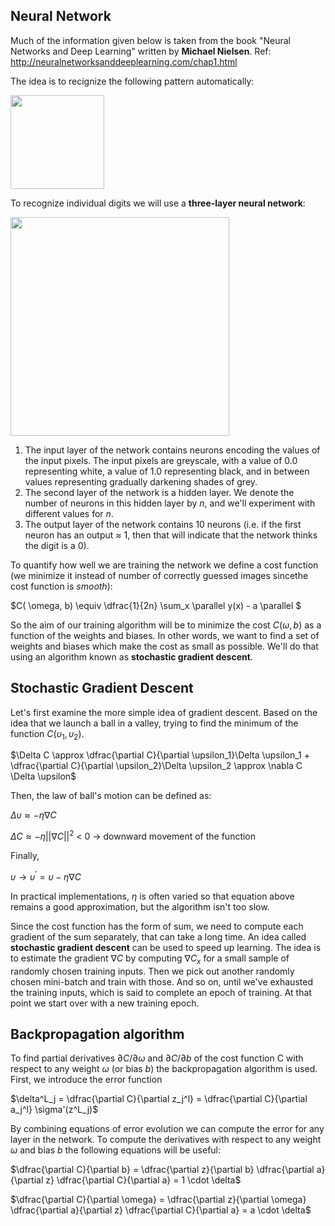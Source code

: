 ## Neural Network

Much of the information given below is taken from the book "Neural Networks and Deep Learning" written by **Michael Nielsen**. Ref: http://neuralnetworksanddeeplearning.com/chap1.html

The idea is to recignize the following pattern automatically: 

<img src="https://github.com/victoriazinkovich/ML-Exercises/assets/78615928/edf1bceb-3ec3-4442-b8ba-f0932983eb63" width="150" />

$\text{}$

To recognize individual digits we will use a **three-layer neural network**:

<img src="https://github.com/victoriazinkovich/ML-Exercises/assets/78615928/842f5b9a-e726-4643-b474-c13eb8f8a7ea" width="350" />

1. The input layer of the network contains neurons encoding the values of the input pixels. The input pixels are greyscale, with a value of 0.0 representing white, a value of 1.0 representing black, and in between values representing gradually darkening shades of grey.
2. The second layer of the network is a hidden layer. We denote the number of neurons in this hidden layer by $n$, and we'll experiment with different values for $n$.
3. The output layer of the network contains 10 neurons (i.e. if the first neuron has an output $\approx$ 1, then that will indicate that the network thinks the digit is a 0).

$\text{}$

To quantify how well we are training the network we define a cost function (we minimize it instead of number of correctly guessed images sincethe cost function is *smooth*):

$C( \omega, b)  \equiv \dfrac{1}{2n} \sum_x \parallel y(x) - a \parallel $

So the aim of our training algorithm will be to minimize the cost $C(\omega,b)$ as a function of the weights and biases. In other words, we want to find a set of weights and biases which make the cost as small as possible. We'll do that using an algorithm known as **stochastic gradient descent**.

$\text{}$

## Stochastic Gradient Descent
Let's first examine the more simple idea of gradient descent. Based on the idea that we launch a ball in a valley, trying to find the minimum of the function $C(\upsilon_1, \upsilon_2)$.

$\Delta C \approx \dfrac{\partial C}{\partial \upsilon_1}\Delta \upsilon_1 + \dfrac{\partial C}{\partial \upsilon_2}\Delta \upsilon_2 \approx \nabla C \Delta \upsilon$

Then, the law of ball's motion can be defined as:

$\Delta \upsilon \approx -\eta \nabla С$

$\Delta C  \approx -\eta ||\nabla C||^2$ < 0  $\longrightarrow$  downward movement of the function

Finally,

$\upsilon \longrightarrow \upsilon^{'} = \upsilon -  \eta \nabla С$

In practical implementations, $\eta$ is often varied so that equation above remains a good approximation, but the algorithm isn't too slow.

$\text{}$

Since the cost function has the form of sum, we need to compute each gradient of the sum separately, that can take a long time. An idea called **stochastic gradient descent** can be used to speed up learning. The idea is to estimate the gradient $\nabla C$ by computing $\nabla C_x$ for a small sample of randomly chosen training inputs. Then we pick out another randomly chosen mini-batch and train with those. And so on, until we've exhausted the training inputs, which is said to complete an epoch of training. At that point we start over with a new training epoch.

$\text{}$

## Backpropagation algorithm
To find partial derivatives $\partial C/\partial \omega$ and $\partial C/\partial b$ of the cost function C with respect to any weight $\omega$ (or bias $b$) the backpropagation algorithm is used. First, we introduce the error function

$\delta^L_j = \dfrac{\partial C}{\partial z_j^l} = \dfrac{\partial C}{\partial a_j^l} \sigma'(z^L_j)$

By combining equations of error evolution we can compute the error for any layer in the network. To compute the derivatives with respect to any weight $\omega$ and bias $b$ the following equations will be useful:

$\dfrac{\partial C}{\partial b} = \dfrac{\partial z}{\partial b} \dfrac{\partial a}{\partial z} \dfrac{\partial C}{\partial a} = 1 \cdot \delta$

$\dfrac{\partial C}{\partial \omega} = \dfrac{\partial z}{\partial \omega} \dfrac{\partial a}{\partial z} \dfrac{\partial C}{\partial a} = a \cdot \delta$







